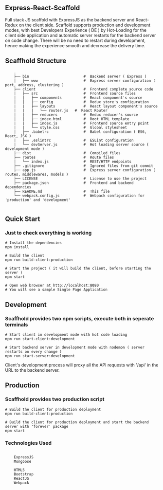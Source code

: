 
## Express-React-Scaffold
Full stack JS scaffold with ExpressJS as the backend server and React-Redux on the client side. Scaffold supports production and development modes, with best Developers Experience ( DE ) by Hot-Loading for the client side application and automatic server restarts for the backend server on code change. There will be no need to restart during development, hence making the experience smooth and decrease the delivery time.

## Scaffhold Structure 

```
	.
	├── bin                         #  Backend server ( Express )
	|   ├── www                     #  Express server configuration ( port, address, clustering )
	├── client                      #  Frontend complete source code                                
	|   ├── src                     #  Frontend source files
	|   |   ├── components          #  React component's source
	|   |   ├── config              #  Redux store's configuration
	|   |   ├── layouts             #  React layout component's source
	|   |   |   └── router.js 	#  React Router    
	|   |   ├── reducers            #  Redux reducer's source
	|   |   ├── index.html          #  Root HTML template
	|   |   ├── index.js            #  Frontend source entry point
	|   |   └── style.css           #  Global stylesheet
	|   ├── .babelrc                #  Babel configuration ( ES6, React, JSX )
	|   ├── .eslintrc               #  ESLint configuration
	|   └── devServer.js            #  Hot loading server source ( development mode )
	├── dist                        #  Compiled files     
	├── routes                      #  Route files
	|   └── index.js                #  REST/HTTP endpoints
	├── .gitignore                  #  Ignored files from git commit
	├── app.js                      #  Express server configuration ( routes, middlewares, models )
	├── LICENSE                     #  License to use the project
	├── package.json                #  Frontend and backend dependencies
	├── README.md                   #  This file
	└── webpack.config.js           #  Webpack configuration for 'production' and 'development' 
 
```

## Quick Start
### Just to check everything is working
```
# Install the dependencies
npm install

# Build the client 
npm run build-client:production

# Start the project ( it will build the client, before starting the server )
npm start

# Open web browser at http://localhost:8080
# You will see a sample Single Page Application
```

## Development
### Scaffhold provides two npm scripts, execute both in seperate terminals
```	
# Start client in development mode with hot code loading
npm run start-client:development

# Start backend server in development mode with nodemon ( server restarts on every change )
npm run start-server:development
```
Client's development process will proxy all the API requests with '/api' in the URL to the backend server.

## Production
### Scaffhold provides two production script
```
# Build the client for production deployment
npm run build-client:production

# Build the client for production deployment and start the backend server with 'forever' package
npm start 
```

### Technologies Used
```
	
	ExpressJS
	Mongoose

	HTML5
	Bootstrap
	ReactJS
	Webpack

```
